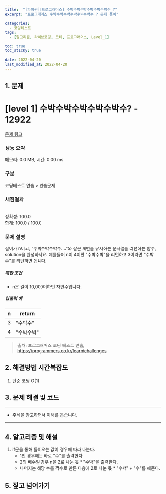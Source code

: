 ```yaml
---
title:  "[파이썬][프로그래머스] 수박수박수박수박수박수박수 ?"
excerpt: "프로그래머스 수박수박수박수박수박수박수 ? 문제 풀이"

categories:
  - 코딩테스트
tags:
  - [알고리즘, 라이브코딩, 코테, 프로그래머스, Level_1]

toc: true
toc_sticky: true
 
date: 2022-04-20
last_modified_at: 2022-04-20
---
```



## 1. 문제

# [level 1] 수박수박수박수박수박수? - 12922 

[문제 링크](https://programmers.co.kr/learn/courses/30/lessons/12922) 

### 성능 요약

메모리: 0.0 MB, 시간: 0.00 ms

### 구분

코딩테스트 연습 > 연습문제

### 채점결과

<br/>정확성: 100.0<br/>합계: 100.0 / 100.0

### 문제 설명

<p>길이가 n이고, "수박수박수박수...."와 같은 패턴을 유지하는 문자열을 리턴하는 함수, solution을 완성하세요. 예를들어 n이 4이면 "수박수박"을 리턴하고 3이라면 "수박수"를 리턴하면 됩니다.</p>

<h5>제한 조건</h5>

<ul>
<li>n은 길이 10,000이하인 자연수입니다.</li>
</ul>

<h5>입출력 예</h5>
<table class="table">
        <thead><tr>
<th>n</th>
<th>return</th>
</tr>
</thead>
        <tbody><tr>
<td>3</td>
<td>"수박수"</td>
</tr>
<tr>
<td>4</td>
<td>"수박수박"</td>
</tr>
</tbody>
      </table>

> 출처: 프로그래머스 코딩 테스트 연습, https://programmers.co.kr/learn/challenges

## 2. 해결방법 시간복잡도

1. 단순 코딩 O(1)

## 3. 문제 해결 및 코드
--- 

<script src="https://gist.github.com/godhin/234eed6666722bc5e94b4017cd3eaefb.js"></script>

- 주석을 참고하면서 이해를 돕습니다.
---

## 4. 알고리즘 및 해설

1. if문을 통해 들어오는 값이 경우에 따라 나눈다.
    - 1인 경우에는 바로 "수"를 출력한다.
    - 2의 배수일 경우 n을 2로 나눈 몫 * "수박"을 출력한다.
    - 나머지는 해당 수를 짝수로 만든 다음에 2로 나눈 몫 * "수박" + "수"를 해준다.

## 5. 짚고 넘어가기
